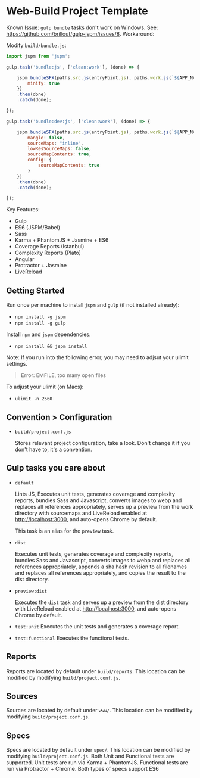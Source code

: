 # Web-Build Project Template

Known Issue: `gulp bundle` tasks don't work on Windows. See: https://github.com/brillout/gulp-jspm/issues/8.
Workaround:

Modify `build/bundle.js`:

```javascript
import jspm from 'jspm';

gulp.task('bundle:js', ['clean:work'], (done) => {

    jspm.bundleSFX(paths.src.js(entryPoint.js), paths.work.js(`${APP_NAME}.js`), {
        minify: true
    })
    .then(done)
    .catch(done);

});

gulp.task('bundle:dev:js', ['clean:work'], (done) => {

    jspm.bundleSFX(paths.src.js(entryPoint.js), paths.work.js(`${APP_NAME}.js`), {
        mangle: false,
        sourceMaps: "inline",
        lowResSourceMaps: false,
        sourceMapContents: true,
        config: {
            sourceMapContents: true
        }
    })
    .then(done)
    .catch(done);

});
```

Key Features: 

- Gulp
- ES6 (JSPM/Babel)
- Sass
- Karma + PhantomJS + Jasmine + ES6
- Coverage Reports (Istanbul)
- Complexity Reports (Plato)
- Angular
- Protractor + Jasmine
- LiveReload

## Getting Started

Run once per machine to install `jspm` and `gulp` (if not installed already):

- `npm install -g jspm`
- `npm install -g gulp`

Install `npm` and `jspm` dependencies.

- `npm install && jspm install`

Note: If you run into the following error, you may need to adjsut your ulimit settings.

> Error: EMFILE, too many open files
 
To adjust your ulimit (on Macs):

- `ulimit -n 2560`

## Convention > Configuration

- `build/project.conf.js`
   
  Stores relevant project configuration, take a look. Don't change it if you don't have to, it's a convention.

## Gulp tasks you care about

- `default`
 
  Lints JS, Executes unit tests, generates coverage and complexity reports, bundles Sass and Javascript, converts
  images to webp and replaces all references appropriately, serves up a preview from the work directory with sourcemaps
  and LiveReload enabled at [http://localhost:3000](http://localhost:3000/), and auto-opens Chrome by default.
   
  This task is an alias for the `preview` task.

- `dist`
 
  Executes unit tests, generates coverage and complexity reports, bundles Sass and Javascript, converts images to webp
  and replaces all references appropriately, appends a sha hash revision to all filenames and replaces all references
  appropriately, and copies the result to the dist directory.
  
- `preview:dist`
 
  Executes the `dist` task and serves up a preview from the dist directory with LiveReload enabled at 
  [http://localhost:3000](http://localhost:3000/), and auto-opens Chrome by default.
  
- `test:unit`
  Executes the unit tests and generates a coverage report.

- `test:functional`
  Executes the functional tests.

## Reports

Reports are located by default under `build/reports`. This location can be modified by modifying `build/project.conf.js`.

## Sources

Sources are located by default under `www/`. This location can be modified by modifying `build/project.conf.js`.

## Specs

Specs are located by default under `spec/`. This location can be modified by modifying `build/project.conf.js`.
Both Unit and Functional tests are supported. Unit tests are run via Karma + PhantomJS. Functional tests are run via
Protractor + Chrome. Both types of specs support ES6
